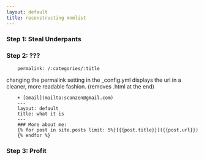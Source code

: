 ```yaml
---
layout: default
title: reconstructing mnmlist
---
```


### Step 1: Steal Underpants

### Step 2: ???

		permalink: /:categories/:title  

changing the permalink setting in the _config.yml displays the url in a cleaner, more readable fashion. (removes .html at the end)

		+ [Gmail](mailto:sconzen@gmail.com)  
		---
		layout: default
		title: what it is
		---  
		### More about me:
		{% for post in site.posts limit: 5%}[{{post.title}}]({{post.url}})  
		{% endfor %}

### Step 3: Profit